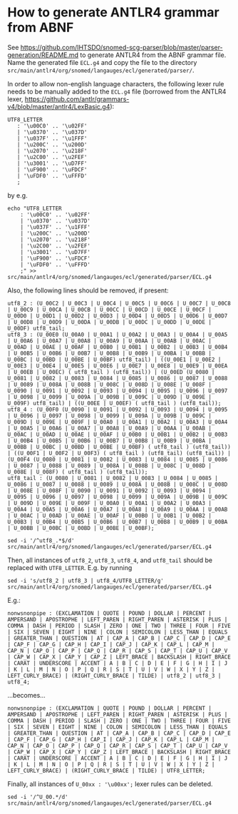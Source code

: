 # How to generate ANTLR4 grammar from ABNF

See https://github.com/IHTSDO/snomed-scg-parser/blob/master/parser-generation/README.md to generate ANTLR4 from the ABNF grammar file. Name the generated file `ECL.g4` and copy the file to the directory `src/main/antlr4/org/snomed/langauges/ecl/generated/parser/`.

In order to allow non-english language characters, the following lexer rule needs to be manually added to the `ECL.g4` file (borrowed from the ANTLR4 lexer, https://github.com/antlr/grammars-v4/blob/master/antlr4/LexBasic.g4):

```
UTF8_LETTER 
   : '\u00C0' .. '\u02FF'
   | '\u0370' .. '\u037D'
   | '\u037F' .. '\u1FFF'
   | '\u200C' .. '\u200D'
   | '\u2070' .. '\u218F'
   | '\u2C00' .. '\u2FEF'
   | '\u3001' .. '\uD7FF'
   | '\uF900' .. '\uFDCF'
   | '\uFDF0' .. '\uFFFD'
   ;
```

by e.g.

```
echo "UTF8_LETTER 
    : '\u00C0' .. '\u02FF'
    | '\u0370' .. '\u037D'
    | '\u037F' .. '\u1FFF'
    | '\u200C' .. '\u200D'
    | '\u2070' .. '\u218F'
    | '\u2C00' .. '\u2FEF'
    | '\u3001' .. '\uD7FF'
    | '\uF900' .. '\uFDCF'
    | '\uFDF0' .. '\uFFFD'
    ;" >> src/main/antlr4/org/snomed/langauges/ecl/generated/parser/ECL.g4
```

Also, the following lines should be removed, if present:

```
utf8_2 : (U_00C2 | U_00C3 | U_00C4 | U_00C5 | U_00C6 | U_00C7 | U_00C8 | U_00C9 | U_00CA | U_00CB | U_00CC | U_00CD | U_00CE | U_00CF | U_00D0 | U_00D1 | U_00D2 | U_00D3 | U_00D4 | U_00D5 | U_00D6 | U_00D7 | U_00D8 | U_00D9 | U_00DA | U_00DB | U_00DC | U_00DD | U_00DE | U_00DF) utf8_tail;
utf8_3 : (U_00E0 (U_00A0 | U_00A1 | U_00A2 | U_00A3 | U_00A4 | U_00A5 | U_00A6 | U_00A7 | U_00A8 | U_00A9 | U_00AA | U_00AB | U_00AC | U_00AD | U_00AE | U_00AF | U_00B0 | U_00B1 | U_00B2 | U_00B3 | U_00B4 | U_00B5 | U_00B6 | U_00B7 | U_00B8 | U_00B9 | U_00BA | U_00BB | U_00BC | U_00BD | U_00BE | U_00BF) utf8_tail) | ((U_00E1 | U_00E2 | U_00E3 | U_00E4 | U_00E5 | U_00E6 | U_00E7 | U_00E8 | U_00E9 | U_00EA | U_00EB | U_00EC) ( utf8_tail ) (utf8_tail)) | (U_00ED (U_0080 | U_0081 | U_0082 | U_0083 | U_0084 | U_0085 | U_0086 | U_0087 | U_0088 | U_0089 | U_008A | U_008B | U_008C | U_008D | U_008E | U_008F | U_0090 | U_0091 | U_0092 | U_0093 | U_0094 | U_0095 | U_0096 | U_0097 | U_0098 | U_0099 | U_009A | U_009B | U_009C | U_009D | U_009E | U_009F) utf8_tail) | ((U_00EE | U_00EF) ( utf8_tail ) (utf8_tail));
utf8_4 : (U_00F0 (U_0090 | U_0091 | U_0092 | U_0093 | U_0094 | U_0095 | U_0096 | U_0097 | U_0098 | U_0099 | U_009A | U_009B | U_009C | U_009D | U_009E | U_009F | U_00A0 | U_00A1 | U_00A2 | U_00A3 | U_00A4 | U_00A5 | U_00A6 | U_00A7 | U_00A8 | U_00A9 | U_00AA | U_00AB | U_00AC | U_00AD | U_00AE | U_00AF | U_00B0 | U_00B1 | U_00B2 | U_00B3 | U_00B4 | U_00B5 | U_00B6 | U_00B7 | U_00B8 | U_00B9 | U_00BA | U_00BB | U_00BC | U_00BD | U_00BE | U_00BF) ( utf8_tail ) (utf8_tail)) | ((U_00F1 | U_00F2 | U_00F3) ( utf8_tail ) (utf8_tail) (utf8_tail)) | (U_00F4 (U_0080 | U_0081 | U_0082 | U_0083 | U_0084 | U_0085 | U_0086 | U_0087 | U_0088 | U_0089 | U_008A | U_008B | U_008C | U_008D | U_008E | U_008F) ( utf8_tail ) (utf8_tail));
utf8_tail : (U_0080 | U_0081 | U_0082 | U_0083 | U_0084 | U_0085 | U_0086 | U_0087 | U_0088 | U_0089 | U_008A | U_008B | U_008C | U_008D | U_008E | U_008F | U_0090 | U_0091 | U_0092 | U_0093 | U_0094 | U_0095 | U_0096 | U_0097 | U_0098 | U_0099 | U_009A | U_009B | U_009C | U_009D | U_009E | U_009F | U_00A0 | U_00A1 | U_00A2 | U_00A3 | U_00A4 | U_00A5 | U_00A6 | U_00A7 | U_00A8 | U_00A9 | U_00AA | U_00AB | U_00AC | U_00AD | U_00AE | U_00AF | U_00B0 | U_00B1 | U_00B2 | U_00B3 | U_00B4 | U_00B5 | U_00B6 | U_00B7 | U_00B8 | U_00B9 | U_00BA | U_00BB | U_00BC | U_00BD | U_00BE | U_00BF);
```

```
sed -i '/^utf8_.*$/d' src/main/antlr4/org/snomed/langauges/ecl/generated/parser/ECL.g4
```

Then, all instances of `utf8_2`, `utf8_3`, `utf8_4`, and `utf8_tail` should be replaced with `UTF8_LETTER`. E.g. by running
```
sed -i 's/utf8_2 | utf8_3 | utf8_4/UTF8_LETTER/g' src/main/antlr4/org/snomed/langauges/ecl/generated/parser/ECL.g4 
```

E.g.:
```
nonwsnonpipe : (EXCLAMATION | QUOTE | POUND | DOLLAR | PERCENT | AMPERSAND | APOSTROPHE | LEFT_PAREN | RIGHT_PAREN | ASTERISK | PLUS | COMMA | DASH | PERIOD | SLASH | ZERO | ONE | TWO | THREE | FOUR | FIVE | SIX | SEVEN | EIGHT | NINE | COLON | SEMICOLON | LESS_THAN | EQUALS | GREATER_THAN | QUESTION | AT | CAP_A | CAP_B | CAP_C | CAP_D | CAP_E | CAP_F | CAP_G | CAP_H | CAP_I | CAP_J | CAP_K | CAP_L | CAP_M | CAP_N | CAP_O | CAP_P | CAP_Q | CAP_R | CAP_S | CAP_T | CAP_U | CAP_V | CAP_W | CAP_X | CAP_Y | CAP_Z | LEFT_BRACE | BACKSLASH | RIGHT_BRACE | CARAT | UNDERSCORE | ACCENT | A | B | C | D | E | F | G | H | I | J | K | L | M | N | O | P | Q | R | S | T | U | V | W | X | Y | Z | LEFT_CURLY_BRACE) | (RIGHT_CURLY_BRACE | TILDE) | utf8_2 | utf8_3 | utf8_4;
```
...becomes...
```
nonwsnonpipe : (EXCLAMATION | QUOTE | POUND | DOLLAR | PERCENT | AMPERSAND | APOSTROPHE | LEFT_PAREN | RIGHT_PAREN | ASTERISK | PLUS | COMMA | DASH | PERIOD | SLASH | ZERO | ONE | TWO | THREE | FOUR | FIVE | SIX | SEVEN | EIGHT | NINE | COLON | SEMICOLON | LESS_THAN | EQUALS | GREATER_THAN | QUESTION | AT | CAP_A | CAP_B | CAP_C | CAP_D | CAP_E | CAP_F | CAP_G | CAP_H | CAP_I | CAP_J | CAP_K | CAP_L | CAP_M | CAP_N | CAP_O | CAP_P | CAP_Q | CAP_R | CAP_S | CAP_T | CAP_U | CAP_V | CAP_W | CAP_X | CAP_Y | CAP_Z | LEFT_BRACE | BACKSLASH | RIGHT_BRACE | CARAT | UNDERSCORE | ACCENT | A | B | C | D | E | F | G | H | I | J | K | L | M | N | O | P | Q | R | S | T | U | V | W | X | Y | Z | LEFT_CURLY_BRACE) | (RIGHT_CURLY_BRACE | TILDE) | UTF8_LETTER;
```
Finally, all instances of `U_00xx : '\u00xx';` lexer rules can be deleted.
```
sed -i '/^U_00.*/d' src/main/antlr4/org/snomed/langauges/ecl/generated/parser/ECL.g4
```
